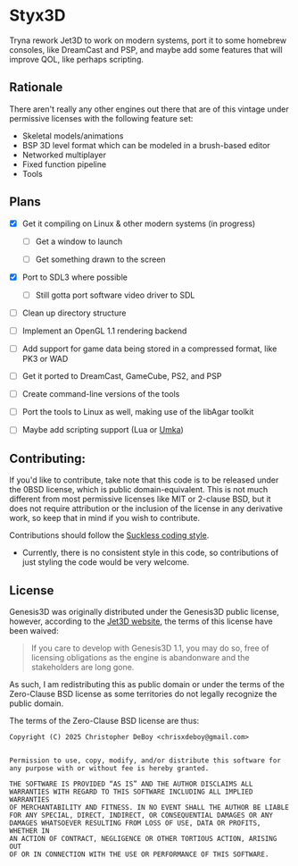 # Styx3D

Tryna rework Jet3D to work on modern systems, port it to some homebrew consoles, like DreamCast and PSP, and maybe add some features that will improve QOL, like perhaps scripting.

## Rationale

There aren't really any other engines out there that are of this vintage under permissive licenses with the following feature set:

- Skeletal models/animations
- BSP 3D level format which can be modeled in a brush-based editor
- Networked multiplayer
- Fixed function pipeline 
- Tools

## Plans

- [x] Get it compiling on Linux & other modern systems (in progress)
  
  - [ ] Get a window to launch
  
  - [ ] Get something drawn to the screen

- [x] Port to SDL3 where possible
  
  - [ ] Still gotta port software video driver to SDL

- [ ] Clean up directory structure

- [ ] Implement an OpenGL 1.1 rendering backend

- [ ] Add support for game data being stored in a compressed format, like PK3 or WAD

- [ ] Get it ported to DreamCast, GameCube, PS2, and PSP

- [ ] Create command-line versions of the tools

- [ ] Port the tools to Linux as well, making use of the libAgar toolkit

- [ ] Maybe add scripting support (Lua or [Umka](https://github.com/vtereshkov/umka-lang))

## Contributing:

If you'd like to contribute, take note that this code is to be released under the 0BSD license, which is public domain-equivalent. This is not much different from most permissive licenses like MIT or 2-clause BSD, but it does not require attribution or the inclusion of the license in any derivative work, so keep that in mind if you wish to contribute.

Contributions should follow the [Suckless coding style](https://suckless.org/coding_style/).

- Currently, there is no consistent style in this code, so contributions of just styling the code would be very welcome.

## License

Genesis3D was originally distributed under the Genesis3D public license, however, according to the [Jet3D website](https://www.jet3d.com/licensing.html), the terms of this license have been waived:

> If you care to develop with Genesis3D 1.1, you may do so, free of licensing obligations as the engine is abandonware and the stakeholders are long gone.

As such, I am redistributing this as public domain or under the terms of the Zero-Clause BSD license as some territories do not legally recognize the public domain.

The terms of the Zero-Clause BSD license are thus:

```
Copyright (C) 2025 Christopher DeBoy <chrisxdeboy@gmail.com>


Permission to use, copy, modify, and/or distribute this software for  
any purpose with or without fee is hereby granted.

THE SOFTWARE IS PROVIDED “AS IS” AND THE AUTHOR DISCLAIMS ALL  
WARRANTIES WITH REGARD TO THIS SOFTWARE INCLUDING ALL IMPLIED WARRANTIES  
OF MERCHANTABILITY AND FITNESS. IN NO EVENT SHALL THE AUTHOR BE LIABLE  
FOR ANY SPECIAL, DIRECT, INDIRECT, OR CONSEQUENTIAL DAMAGES OR ANY  
DAMAGES WHATSOEVER RESULTING FROM LOSS OF USE, DATA OR PROFITS, WHETHER IN  
AN ACTION OF CONTRACT, NEGLIGENCE OR OTHER TORTIOUS ACTION, ARISING OUT  
OF OR IN CONNECTION WITH THE USE OR PERFORMANCE OF THIS SOFTWARE.
```
